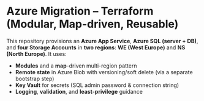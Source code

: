 # Azure Migration – Terraform (Modular, Map-driven, Reusable)

This repository provisions an **Azure App Service**, **Azure SQL (server + DB)**, and **four Storage Accounts** in **two regions**: **WE (West Europe)** and **NS (North Europe)**. It uses:
- **Modules** and a **map**-driven multi-region pattern
- **Remote state** in Azure Blob with versioning/soft delete (via a separate bootstrap step)
- **Key Vault** for secrets (SQL admin password & connection string)
- **Logging**, **validation**, and **least-privilege** guidance
